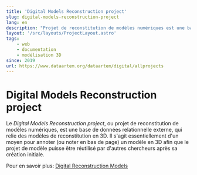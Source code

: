 ```yaml
---
title: 'Digital Models Reconstruction project'
slug: digital-models-reconstruction-project
lang: en
description: "Projet de reconstitution de modèles numériques est une base de données relationnelle externe, qui relie des modèles de reconstitution en 3D"
layout: '/src/layouts/ProjectLayout.astro'
tags: 
    - web
    - documentation
    - modélisation 3D
since: 2019
url: https://www.dataartem.org/dataartem/digital/allprojects
---
```



<!-- ajouter bonnes dates, author/project lead? -->

# Digital Models Reconstruction project 

Le *Digital Models Reconstruction project*, ou projet de reconstitution de modèles numériques, est une base de données relationnelle externe, qui relie des modèles de reconstitution en 3D. Il s'agit essentiellement d'un moyen pour annoter (ou noter en bas de page) un modèle en 3D afin que le projet de modèle puisse être réutilisé par d'autres chercheurs après sa création initiale.

Pour en savoir plus: [Digital Reconstruction Models](https://www.dataartem.org/dataartem/digital/allprojects)